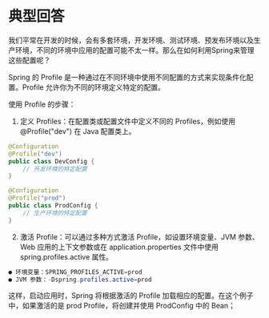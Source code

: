 # 典型回答

我们平常在开发的时候，会有多套环境，开发环境、测试环境、预发布环境以及生产环境，不同的环境中应用的配置可能不太一样。那么在如何利用Spring来管理这些配置呢？

Spring 的 Profile 是一种通过在不同环境中使用不同配置的方式来实现条件化配置。Profile 允许你为不同的环境定义特定的配置。

使用 Profile 的步骤：

1. 定义 Profiles：在配置类或配置文件中定义不同的 Profiles，例如使用 @Profile("dev") 在 Java 配置类上。
```java
@Configuration
@Profile("dev")
public class DevConfig {
    // 开发环境的特定配置
}

@Configuration
@Profile("prod")
public class ProdConfig {
    // 生产环境的特定配置
}

```

2. 激活 Profile：可以通过多种方式激活 Profile，如设置环境变量、JVM 参数、Web 应用的上下文参数或在 application.properties 文件中使用 spring.profiles.active 属性。

```java
● 环境变量：SPRING_PROFILES_ACTIVE=prod
● JVM 参数：-Dspring.profiles.active=prod
```

这样，启动应用时，Spring 将根据激活的 Profile 加载相应的配置。在这个例子中，如果激活的是 prod Profile，将创建并使用 ProdConfig 中的 Bean；
